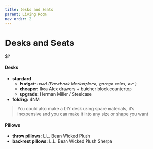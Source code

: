 ```yaml
---
title: Desks and Seats
parent: Living Room
nav_order: 2
---
```

# Desks and Seats

$?

#### Desks

- **standard**
	- **budget:** *used (Facebook Marketplace, garage sales, etc.)*
	- **cheaper:** Ikea Alex drawers + butcher block countertop
	- **upgrade:** Herman Miller / Steelcase
- **folding:** 4NM

> You could also make a DIY desk using spare materials, it's inexpensive and you can make it into any size or shape you want

#### Pillows

- **throw pillows:** L.L. Bean Wicked Plush
- **backrest pillows:** L.L. Bean Wicked Plush Sherpa
